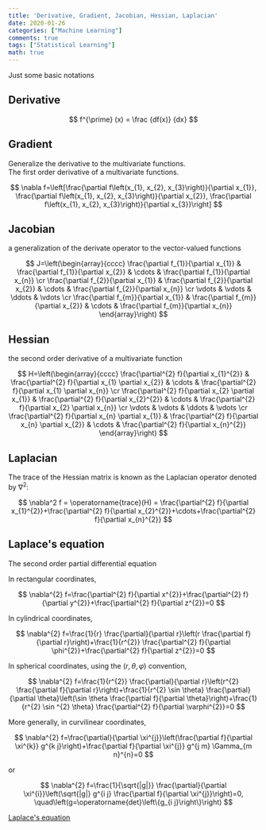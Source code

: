 ```yaml
---
title: 'Derivative, Gradient, Jacobian, Hessian, Laplacian'
date: 2020-01-26
categories: ["Machine Learning"]
comments: true
tags: ["Statistical Learning"]
math: true
---
```


Just some basic notations

## Derivative

$$
f^{\prime} (x) = \frac {df(x)} {dx}
$$

## Gradient 

Generalize the derivative to the multivariate functions.   
The first order derivative of a multivariate functions.

$$
\nabla f=\left[\frac{\partial f\left(x_{1}, x_{2}, x_{3}\right)}{\partial x_{1}}, \frac{\partial f\left(x_{1}, x_{2}, x_{3}\right)}{\partial x_{2}}, \frac{\partial f\left(x_{1}, x_{2}, x_{3}\right)}{\partial x_{3}}\right]
$$

## Jacobian

a generalization of the derivate operator to the vector-valued functions

$$
J=\left(\begin{array}{cccc}
\frac{\partial f_{1}}{\partial x_{1}} & \frac{\partial f_{1}}{\partial x_{2}} & \cdots & \frac{\partial f_{1}}{\partial x_{n}} \cr
\frac{\partial f_{2}}{\partial x_{1}} & \frac{\partial f_{2}}{\partial x_{2}} & \cdots & \frac{\partial f_{2}}{\partial x_{n}} \cr
\vdots & \vdots & \ddots & \vdots \cr
\frac{\partial f_{m}}{\partial x_{1}} & \frac{\partial f_{m}}{\partial x_{2}} & \cdots & \frac{\partial f_{m}}{\partial x_{n}}
\end{array}\right)
$$


## Hessian

the second order derivative of a multivariate function

$$
H=\left(\begin{array}{cccc}
\frac{\partial^{2} f}{\partial x_{1}^{2}} & \frac{\partial^{2} f}{\partial x_{1} \partial x_{2}} & \cdots & \frac{\partial^{2} f}{\partial x_{1} \partial x_{n}} \cr
\frac{\partial^{2} f}{\partial x_{2} \partial x_{1}} & \frac{\partial^{2} f}{\partial x_{2}^{2}} & \cdots & \frac{\partial^{2} f}{\partial x_{2} \partial x_{n}} \cr
\vdots & \vdots & \ddots & \vdots \cr
\frac{\partial^{2} f}{\partial x_{n} \partial x_{1}} & \frac{\partial^{2} f}{\partial x_{n} \partial x_{2}} & \cdots & \frac{\partial^{2} f}{\partial x_{n}^{2}}
\end{array}\right)
$$

## Laplacian
The trace of the Hessian matrix is known as the Laplacian operator denoted by $\nabla^2$:

$$
\nabla^2 f = \operatorname{trace}(H) = \frac{\partial^{2} f}{\partial x_{1}^{2}}+\frac{\partial^{2} f}{\partial x_{2}^{2}}+\cdots+\frac{\partial^{2} f}{\partial x_{n}^{2}}
$$

## Laplace's equation
The second order partial differential equation

In rectangular coordinates, 

$$
\nabla^{2} f=\frac{\partial^{2} f}{\partial x^{2}}+\frac{\partial^{2} f}{\partial y^{2}}+\frac{\partial^{2} f}{\partial z^{2}}=0
$$

In cylindrical coordinates,

$$
\nabla^{2} f=\frac{1}{r} \frac{\partial}{\partial r}\left(r \frac{\partial f}{\partial r}\right)+\frac{1}{r^{2}} \frac{\partial^{2} f}{\partial \phi^{2}}+\frac{\partial^{2} f}{\partial z^{2}}=0
$$

In spherical coordinates, using the $(r, \theta, \varphi)$ convention, 

$$
\nabla^{2} f=\frac{1}{r^{2}} \frac{\partial}{\partial r}\left(r^{2} \frac{\partial f}{\partial r}\right)+\frac{1}{r^{2} \sin \theta} \frac{\partial}{\partial \theta}\left(\sin \theta \frac{\partial f}{\partial \theta}\right)+\frac{1}{r^{2} \sin ^{2} \theta} \frac{\partial^{2} f}{\partial \varphi^{2}}=0
$$

More generally, in curvilinear coordinates,

$$
\nabla^{2} f=\frac{\partial}{\partial \xi^{j}}\left(\frac{\partial f}{\partial \xi^{k}} g^{k j}\right)+\frac{\partial f}{\partial \xi^{j}} g^{j m} \Gamma_{m n}^{n}=0
$$

or

$$
\nabla^{2} f=\frac{1}{\sqrt{|g|}} \frac{\partial}{\partial \xi^{i}}\left(\sqrt{|g|} g^{i j} \frac{\partial f}{\partial \xi^{j}}\right)=0, \quad\left(g=\operatorname{det}\left\{g_{i j}\right\}\right)
$$

[Laplace's equation](https://en.wikipedia.org/wiki/Laplace%27s_equation)